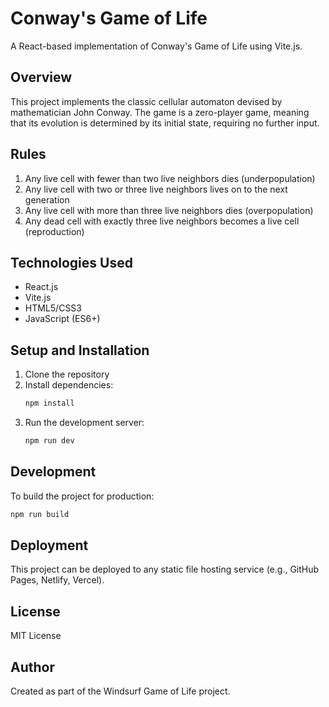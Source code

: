 # Conway's Game of Life

A React-based implementation of Conway's Game of Life using Vite.js.

## Overview

This project implements the classic cellular automaton devised by mathematician John Conway. The game is a zero-player game, meaning that its evolution is determined by its initial state, requiring no further input.

## Rules

1. Any live cell with fewer than two live neighbors dies (underpopulation)
2. Any live cell with two or three live neighbors lives on to the next generation
3. Any live cell with more than three live neighbors dies (overpopulation)
4. Any dead cell with exactly three live neighbors becomes a live cell (reproduction)

## Technologies Used

- React.js
- Vite.js
- HTML5/CSS3
- JavaScript (ES6+)

## Setup and Installation

1. Clone the repository
2. Install dependencies:
   ```bash
   npm install
   ```
3. Run the development server:
   ```bash
   npm run dev
   ```

## Development

To build the project for production:
```bash
npm run build
```

## Deployment

This project can be deployed to any static file hosting service (e.g., GitHub Pages, Netlify, Vercel).

## License

MIT License

## Author

Created as part of the Windsurf Game of Life project.
